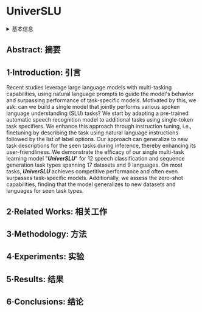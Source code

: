 # UniverSLU

<details>
<summary>基本信息</summary>

- 标题: "UniverSLU: Universal Spoken Language Understanding for Diverse Tasks with Natural Language Instructions"
- 作者:
  - 01 Siddhant Arora,
  - 02 Hayato Futami,
  - 03 Jee-weon Jung,
  - 04 Yifan Peng,
  - 05 Roshan Sharma,
  - 06 Yosuke Kashiwagi,
  - 07 Emiru Tsunoo,
  - 08 Karen Livescu,
  - 09 Shinji Watanabe
- 链接:
  - [ArXiv](https://arxiv.org/abs/2310.02973)
  - [Publication](https://doi.org/10.18653/v1/2024.naacl-long.151) NAACL2024
  - [Github]()
  - [Demo]()
- 文件:
  - [ArXiv](_PDF/2310.02973v2__UniverSLU__Universal_Spoken_Language_Understanding_for_Diverse_Tasks_with_Natural_Language_Instructions.pdf)
  - [Publication](_PDF/2310.02973p0__UniverSLU__NAACL2024.pdf)

</details>

## Abstract: 摘要

## 1·Introduction: 引言

Recent studies leverage large language models with multi-tasking capabilities, using natural language prompts to guide the model's behavior and surpassing performance of task-specific models.
Motivated by this, we ask: can we build a single model that jointly performs various spoken language understanding (SLU) tasks? We start by adapting a pre-trained automatic speech recognition model to additional tasks using single-token task specifiers.
We enhance this approach through instruction tuning, i.e., finetuning by describing the task using natural language instructions followed by the list of label options.
Our approach can generalize to new task descriptions for the seen tasks during inference, thereby enhancing its user-friendliness.
We demonstrate the efficacy of our single multi-task learning model "***UniverSLU***" for 12 speech classification and sequence generation task types spanning 17 datasets and 9 languages.
On most tasks, ***UniverSLU*** achieves competitive performance and often even surpasses task-specific models.
Additionally, we assess the zero-shot capabilities, finding that the model generalizes to new datasets and languages for seen task types.

## 2·Related Works: 相关工作

## 3·Methodology: 方法

## 4·Experiments: 实验

## 5·Results: 结果

## 6·Conclusions: 结论
